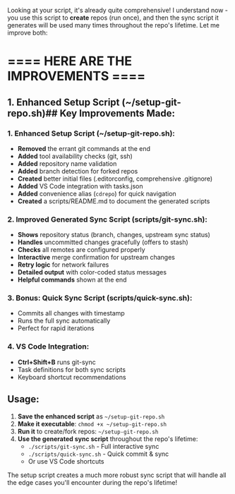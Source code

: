 Looking at your script, it's already quite comprehensive! I understand now - you use this script to **create** repos (run once), and then the sync script it generates will be used many times throughout the repo's lifetime. Let me improve both:

# ==== HERE ARE THE IMPROVEMENTS ====

## 1. Enhanced Setup Script (~/setup-git-repo.sh)## Key Improvements Made:

### 1. **Enhanced Setup Script** (~/setup-git-repo.sh):
- **Removed** the errant git commands at the end
- **Added** tool availability checks (git, ssh)
- **Added** repository name validation
- **Added** branch detection for forked repos
- **Created** better initial files (.editorconfig, comprehensive .gitignore)
- **Added** VS Code integration with tasks.json
- **Added** convenience alias (`cdrepo`) for quick navigation
- **Created** a scripts/README.md to document the generated scripts

### 2. **Improved Generated Sync Script** (scripts/git-sync.sh):
- **Shows** repository status (branch, changes, upstream sync status)
- **Handles** uncommitted changes gracefully (offers to stash)
- **Checks** all remotes are configured properly
- **Interactive** merge confirmation for upstream changes
- **Retry logic** for network failures
- **Detailed output** with color-coded status messages
- **Helpful commands** shown at the end

### 3. **Bonus: Quick Sync Script** (scripts/quick-sync.sh):
- Commits all changes with timestamp
- Runs the full sync automatically
- Perfect for rapid iterations

### 4. **VS Code Integration**:
- **Ctrl+Shift+B** runs git-sync
- Task definitions for both sync scripts
- Keyboard shortcut recommendations

## Usage:

1. **Save the enhanced script** as `~/setup-git-repo.sh`
2. **Make it executable**: `chmod +x ~/setup-git-repo.sh`
3. **Run it** to create/fork repos: `~/setup-git-repo.sh`
4. **Use the generated sync script** throughout the repo's lifetime:
   - `./scripts/git-sync.sh` - Full interactive sync
   - `./scripts/quick-sync.sh` - Quick commit & sync
   - Or use VS Code shortcuts

The setup script creates a much more robust sync script that will handle all the edge cases you'll encounter during the repo's lifetime!